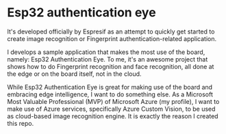 # Esp32 authentication eye
 It's developed officially by Espresif as an attempt to quickly get started to create image recognition or Fingerprint authentication-related application.

I develops a sample application that makes the most use of the board, namely: Esp32 Authentication Eye. To me, it's an awesome project that shows how to do Fingerprint recognition and face recognition, all done at the edge or on the board itself, not in the cloud.

While Esp32 Authentication Eye is great for making use of the board and embracing edge intelligence, I want to do something else. As a Microsoft Most Valuable Professional (MVP) of Microsoft Azure (my profile), I want to make use of Azure services, specifically Azure Custom Vision, to be used as cloud-based image recognition engine. It is exactly the reason I created this repo.
